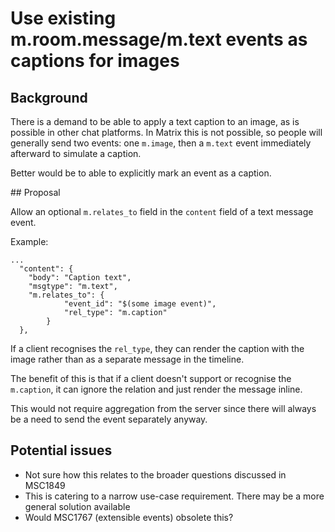 # Use existing m.room.message/m.text events as captions for images

## Background

There is a demand to be able to apply a text caption to an image, as is
possible in other chat platforms. In Matrix this is not possible, so people
will generally send two events: one `m.image`, then a `m.text` event
immediately afterward to simulate a caption.

Better would be to able to explicitly mark an event as a caption.

## Proposal

Allow an optional `m.relates_to` field in the `content` field of a text message
event.

Example:

```
...
  "content": {
    "body": "Caption text",
    "msgtype": "m.text",
    "m.relates_to": {
            "event_id": "$(some image event)",
            "rel_type": "m.caption"
        }
  },
```

If a client recognises the `rel_type`, they can render the caption with the
image rather than as a separate message in the timeline.

The benefit of this is that if a client doesn't support or recognise the
`m.caption`, it can ignore the relation and just render the message inline.

This would not require aggregation from the server since there will always be a
need to send the event separately anyway.

## Potential issues

* Not sure how this relates to the broader questions discussed in MSC1849
* This is catering to a narrow use-case requirement. There may be a more general solution available
* Would MSC1767 (extensible events) obsolete this?
